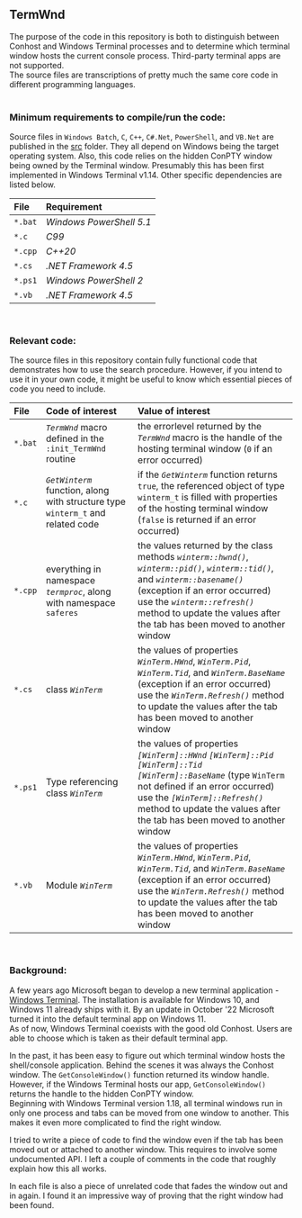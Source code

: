 ## **TermWnd**  

The purpose of the code in this repository is both to distinguish between Conhost and Windows Terminal processes and to determine which terminal window hosts the current console process. Third-party terminal apps are not supported.  
The source files are transcriptions of pretty much the same core code in different programming languages.  
<br>
### **Minimum requirements to compile/run the code:**  

Source files in `Windows Batch`, `C`, `C++`, `C#.Net`, `PowerShell`, and `VB.Net` are published in the [src](./src) folder. They all depend on Windows being the target operating system. Also, this code relies on the hidden ConPTY window being owned by the Terminal window. Presumably this has been first implemented in Windows Terminal v1.14. Other specific dependencies are listed below.  

| **File** | **Requirement** |
| :--- | :--- |
| `*.bat` | *Windows PowerShell 5.1* |
| `*.c` | *C99* |
| `*.cpp` | *C++20* |
| `*.cs` | *.NET Framework 4.5* |
| `*.ps1` | *Windows PowerShell 2* |
| `*.vb` | *.NET Framework 4.5* |

<br>

### **Relevant code:**  

The source files in this repository contain fully functional code that demonstrates how to use the search procedure. However, if you intend to use it in your own code, it might be useful to know which essential pieces of code you need to include.  

| **File** | **Code of interest** | **Value of interest** |
| :--- | :--- | :--- |
| `*.bat` | *`TermWnd`* macro defined in the `:init_TermWnd` routine | the errorlevel returned by the *`TermWnd`* macro is the handle of the hosting terminal window (`0` if an error occurred) |
| `*.c` | *`GetWinterm`* function, along with structure type `winterm_t` and related code | if the *`GetWinterm`* function returns `true`, the referenced object of type `winterm_t` is filled with properties of the hosting terminal window (`false` is returned if an error occurred) |
| `*.cpp` | everything in namespace *`termproc`*, along with namespace `saferes` | the values returned by the class methods *`winterm::hwnd()`*, *`winterm::pid()`*, *`winterm::tid()`*, and *`winterm::basename()`* (exception if an error occurred) <br>use the *`winterm::refresh()`* method to update the values after the tab has been moved to another window |
| `*.cs` | class *`WinTerm`* | the values of properties *`WinTerm.HWnd`*, *`WinTerm.Pid`*, *`WinTerm.Tid`*, and *`WinTerm.BaseName`*  (exception if an error occurred) <br>use the *`WinTerm.Refresh()`* method to update the values after the tab has been moved to another window |
| `*.ps1` | Type referencing class *`WinTerm`* | the values of properties *`[WinTerm]::HWnd`* *`[WinTerm]::Pid`* *`[WinTerm]::Tid`* *`[WinTerm]::BaseName`* (type `WinTerm` not defined if an error occurred) <br>use the *`[WinTerm]::Refresh()`* method to update the values after the tab has been moved to another window |
| `*.vb` | Module *`WinTerm`* | the values of properties *`WinTerm.HWnd`*, *`WinTerm.Pid`*, *`WinTerm.Tid`*, and *`WinTerm.BaseName`*  (exception if an error occurred) <br>use the *`WinTerm.Refresh()`* method to update the values after the tab has been moved to another window |

<br>

### **Background:**  
A few years ago Microsoft began to develop a new terminal application - [Windows Terminal](https://github.com/microsoft/terminal). The installation is available for Windows 10, and Windows 11 already ships with it. By an update in October '22 Microsoft turned it into the default terminal app on Windows 11.  
As of now, Windows Terminal coexists with the good old Conhost. Users are able to choose which is taken as their default terminal app.  

In the past, it has been easy to figure out which terminal window hosts the shell/console application. Behind the scenes it was always the Conhost window. The `GetConsoleWindow()` function returned its window handle.  
However, if the Windows Terminal hosts our app, `GetConsoleWindow()` returns the handle to the hidden ConPTY window.  
Beginning with Windows Terminal version 1.18, all terminal windows run in only one process and tabs can be moved from one window to another. This makes it even more complicated to find the right window.

I tried to write a piece of code to find the window even if the tab has been moved out or attached to another window. This requires to involve some undocumented API. I left a couple of comments in the code that roughly explain how this all works.  

In each file is also a piece of unrelated code that fades the window out and in again. I found it an impressive way of proving that the right window had been found.  

<br>
